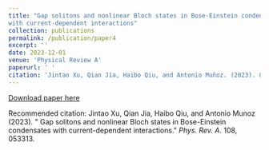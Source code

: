 ```yaml
---
title: "Gap solitons and nonlinear Bloch states in Bose-Einstein condensates
with current-dependent interactions"
collection: publications
permalink: /publication/paper4
excerpt: ''
date: 2023-12-01
venue: 'Physical Review A'
paperurl: ' '
citation: 'Jintao Xu, Qian Jia, Haibo Qiu, and Antonio Muñoz. (2023). &quot;Gap solitons and nonlinear Bloch states in Bose-Einstein condensates with current-dependent interactions.&quot; <i>Phys. Rev. A</i>. 108, 053313.'
---
```


[Download paper here](http://oracle05.github.io/ultracoldatoms/files/paper4.pdf)

Recommended citation: Jintao Xu, Qian Jia, Haibo Qiu, and Antonio Munoz (2023). " Gap solitons and nonlinear Bloch states in Bose-Einstein condensates with current-dependent interactions." <i>Phys. Rev. A</i>. 108, 053313.

